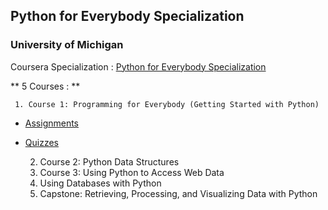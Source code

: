 ## Python for Everybody Specialization
### University of Michigan

Coursera Specialization :
[Python for Everybody Specialization](https://www.coursera.org/specializations/python)

** 5 Courses : **

     1. Course 1: Programming for Everybody (Getting Started with Python)   
* [Assignments](https://github.com/AmaniAbbas/py4e/tree/master/Course-1/Assignemnts)
* [Quizzes](https://github.com/AmaniAbbas/py4e/tree/master/Course-1/Quizzes)

     2. Course 2: Python Data Structures
     3. Course 3: Using Python to Access Web Data
     4. Using Databases with Python
     5. Capstone: Retrieving, Processing, and Visualizing Data with Python
